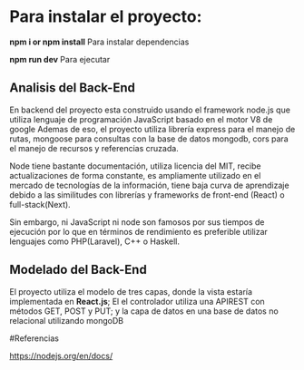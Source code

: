 

# Para instalar el proyecto:

**npm i or npm install** Para instalar dependencias

**npm run dev** Para ejecutar

## Analisis del Back-End

En backend del proyecto esta construido usando el framework node.js
que utiliza lenguaje de programación JavaScript basado en el motor V8 de google
Ademas de eso, el proyecto utiliza librería express para el manejo de rutas,
mongoose para consultas con la base de datos mongodb,
cors para el manejo de recursos y referencias cruzada.

Node tiene bastante documentación,
utiliza licencia del MIT,
recibe actualizaciones de forma constante,
es ampliamente utilizado en el mercado de tecnologías de la información,
tiene baja curva de aprendizaje debido a las similitudes con librerías 
y frameworks de front-end (React) o full-stack(Next).

Sin embargo, ni JavaScript ni node son famosos por sus tiempos de ejecución por lo que
en términos de rendimiento es preferible utilizar lenguajes como PHP(Laravel), C++ o Haskell.

## Modelado del Back-End

El proyecto utiliza el modelo de tres capas, donde la vista estaría implementada en **React.js**;
El el controlador utiliza una APIREST con métodos GET, POST y PUT;
y la capa de datos en una base de datos no relacional utilizando mongoDB

#Referencias

https://nodejs.org/en/docs/
